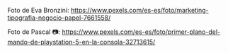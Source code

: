 Foto de Eva Bronzini: https://www.pexels.com/es-es/foto/marketing-tipografia-negocio-papel-7661558/

Foto de Pascal 📷: https://www.pexels.com/es-es/foto/primer-plano-del-mando-de-playstation-5-en-la-consola-32713615/